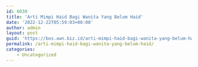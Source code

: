 ```yaml
---
id: 6030
title: 'Arti Mimpi Haid Bagi Wanita Yang Belum Haid'
date: '2022-12-22T05:59:03+00:00'
author: admin
layout: post
guid: 'https://bos.awn.biz.id/arti-mimpi-haid-bagi-wanita-yang-belum-haid/'
permalink: /arti-mimpi-haid-bagi-wanita-yang-belum-haid/
categories:
    - Uncategorized
---
```


